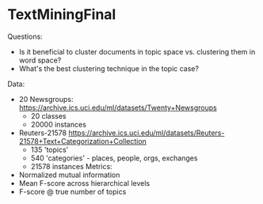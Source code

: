 # TextMiningFinal

Questions:
- Is it beneficial to cluster documents in topic space vs. clustering them in word space?
- What's the best clustering technique in the topic case?

Data:
- 20 Newsgroups: https://archive.ics.uci.edu/ml/datasets/Twenty+Newsgroups
    - 20 classes
    - 20000 instances
- Reuters-21578 https://archive.ics.uci.edu/ml/datasets/Reuters-21578+Text+Categorization+Collection
    - 135 'topics'
    - 540 'categories' - places, people, orgs, exchanges
    - 21578 instances
Metrics:
- Normalized mutual information 
- Mean F-score across hierarchical levels
- F-score @ true number of topics

